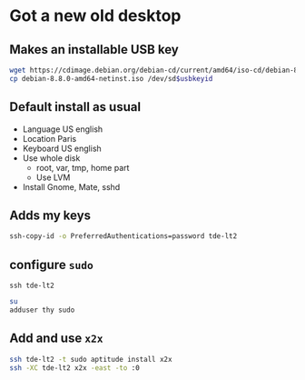 # Got a new old desktop

## Makes an installable USB key

```bash
wget https://cdimage.debian.org/debian-cd/current/amd64/iso-cd/debian-8.8.0-amd64-netinst.iso
cp debian-8.8.0-amd64-netinst.iso /dev/sd$usbkeyid
```

## Default install as usual

- Language US english
- Location Paris
- Keyboard US english
- Use whole disk
  - root, var, tmp, home part
  - Use LVM
- Install Gnome, Mate, sshd

## Adds my keys

```bash
ssh-copy-id -o PreferredAuthentications=password tde-lt2
```

## configure `sudo`

`ssh tde-lt2`

```bash
su
adduser thy sudo
```

## Add and use `x2x`

```bash
ssh tde-lt2 -t sudo aptitude install x2x
ssh -XC tde-lt2 x2x -east -to :0
```
